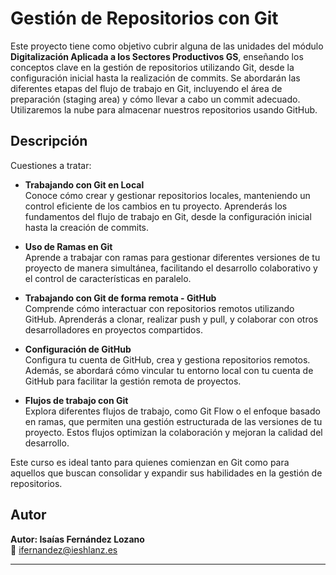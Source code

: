 # Gestión de Repositorios con Git

Este proyecto tiene como objetivo cubrir alguna de las unidades del módulo **Digitalización Aplicada a los Sectores Productivos GS**, enseñando los conceptos clave en la gestión de repositorios utilizando Git, desde la configuración inicial hasta la realización de commits. Se abordarán las diferentes etapas del flujo de trabajo en Git, incluyendo el área de preparación (staging area) y cómo llevar a cabo un commit adecuado. Utilizaremos la nube para almacenar nuestros repositorios usando GitHub.

## Descripción

Cuestiones a tratar:

- **Trabajando con Git en Local**  
  Conoce cómo crear y gestionar repositorios locales, manteniendo un control eficiente de los cambios en tu proyecto. Aprenderás los fundamentos del flujo de trabajo en Git, desde la configuración inicial hasta la creación de commits.

- **Uso de Ramas en Git**  
  Aprende a trabajar con ramas para gestionar diferentes versiones de tu proyecto de manera simultánea, facilitando el desarrollo colaborativo y el control de características en paralelo.

- **Trabajando con Git de forma remota - GitHub**  
  Comprende cómo interactuar con repositorios remotos utilizando GitHub. Aprenderás a clonar, realizar push y pull, y colaborar con otros desarrolladores en proyectos compartidos.

- **Configuración de GitHub**  
  Configura tu cuenta de GitHub, crea y gestiona repositorios remotos. Además, se abordará cómo vincular tu entorno local con tu cuenta de GitHub para facilitar la gestión remota de proyectos.

- **Flujos de trabajo con Git**  
  Explora diferentes flujos de trabajo, como Git Flow o el enfoque basado en ramas, que permiten una gestión estructurada de las versiones de tu proyecto. Estos flujos optimizan la colaboración y mejoran la calidad del desarrollo.

Este curso es ideal tanto para quienes comienzan en Git como para aquellos que buscan consolidar y expandir sus habilidades en la gestión de repositorios.

## Autor

**Autor: Isaías Fernández Lozano**  
📧 [ifernandez@ieshlanz.es](mailto:ifernandez@ieshlanz.es)

---
